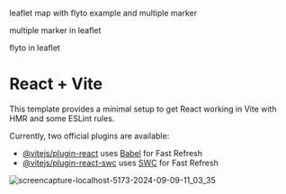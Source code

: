 leaflet map with flyto example and multiple marker

multiple marker in leaflet

flyto in leaflet

# React + Vite

This template provides a minimal setup to get React working in Vite with HMR and some ESLint rules.

Currently, two official plugins are available:

- [@vitejs/plugin-react](https://github.com/vitejs/vite-plugin-react/blob/main/packages/plugin-react/README.md) uses [Babel](https://babeljs.io/) for Fast Refresh
- [@vitejs/plugin-react-swc](https://github.com/vitejs/vite-plugin-react-swc) uses [SWC](https://swc.rs/) for Fast Refresh


![screencapture-localhost-5173-2024-09-09-11_03_35](https://github.com/user-attachments/assets/72ed206d-3651-46e7-ad4a-1bfb3c2aa0f7)

